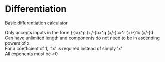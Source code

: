 # Differentiation
Basic differentiation calculator

Only accepts inputs in the form (-)ax^p (+/-)bx^q (x/-)cx^r (+/-)1x (x/-)d<br>
Can have unlimited length and components do not need to be in ascending powers of x<br>
For a coefficient of 1, '1x' is required instead of simply 'x'<br>
All exponents must be >0
